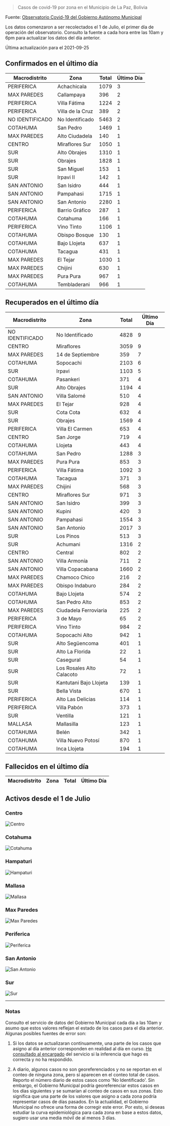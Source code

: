 > Casos de covid-19 por zona en el Municipio de La Paz, Bolivia

Fuente: [Observatorio Covid-19 del Gobierno Autónomo Municipal](http://observatoriocovid19.lapaz.bo/observatorio/index.php/datos-abiertos-covid)

Los datos comenzaron a ser recolectados el 1 de Julio, el primer día de operación del observatorio. Consulto la fuente a cada hora entre las 10am y 6pm para actualizar los datos del día anterior.

Última actualización para el 2021-09-25

## Confirmados en el último día

| Macrodistrito   | Zona             |   Total |   Último Día |
|-----------------|------------------|---------|--------------|
| PERIFERICA      | Achachicala      |    1079 |            3 |
| MAX PAREDES     | Callampaya       |     396 |            2 |
| PERIFERICA      | Villa Fátima     |    1224 |            2 |
| PERIFERICA      | Villa de la Cruz |     389 |            2 |
| NO IDENTIFICADO | No Identificado  |    5463 |            2 |
| COTAHUMA        | San Pedro        |    1469 |            1 |
| MAX PAREDES     | Alto Ciudadela   |     140 |            1 |
| CENTRO          | Miraflores Sur   |    1050 |            1 |
| SUR             | Alto Obrajes     |    1310 |            1 |
| SUR             | Obrajes          |    1828 |            1 |
| SUR             | San Miguel       |     153 |            1 |
| SUR             | Irpavi II        |     142 |            1 |
| SAN ANTONIO     | San Isidro       |     444 |            1 |
| SAN ANTONIO     | Pampahasi        |    1715 |            1 |
| SAN ANTONIO     | San Antonio      |    2280 |            1 |
| PERIFERICA      | Barrio Gráfico   |     287 |            1 |
| COTAHUMA        | Cotahuma         |     166 |            1 |
| PERIFERICA      | Vino Tinto       |    1106 |            1 |
| COTAHUMA        | Obispo Bosque    |     130 |            1 |
| COTAHUMA        | Bajo Llojeta     |     637 |            1 |
| COTAHUMA        | Tacagua          |     431 |            1 |
| MAX PAREDES     | El Tejar         |    1030 |            1 |
| MAX PAREDES     | Chijini          |     630 |            1 |
| MAX PAREDES     | Pura Pura        |     967 |            1 |
| COTAHUMA        | Tembladerani     |     966 |            1 |

## Recuperados en el último día

| Macrodistrito   | Zona                      |   Total |   Último Día |
|-----------------|---------------------------|---------|--------------|
| NO IDENTIFICADO | No Identificado           |    4828 |            9 |
| CENTRO          | Miraflores                |    3059 |            9 |
| MAX PAREDES     | 14 de Septiembre          |     359 |            7 |
| COTAHUMA        | Sopocachi                 |    2103 |            6 |
| SUR             | Irpavi                    |    1103 |            5 |
| COTAHUMA        | Pasankeri                 |     371 |            4 |
| SUR             | Alto Obrajes              |    1194 |            4 |
| SAN ANTONIO     | Villa Salomé              |     510 |            4 |
| MAX PAREDES     | El Tejar                  |     928 |            4 |
| SUR             | Cota Cota                 |     632 |            4 |
| SUR             | Obrajes                   |    1569 |            4 |
| PERIFERICA      | Villa El Carmen           |     653 |            4 |
| CENTRO          | San Jorge                 |     719 |            4 |
| COTAHUMA        | Llojeta                   |     443 |            4 |
| COTAHUMA        | San Pedro                 |    1288 |            3 |
| MAX PAREDES     | Pura Pura                 |     853 |            3 |
| PERIFERICA      | Villa Fátima              |    1092 |            3 |
| COTAHUMA        | Tacagua                   |     371 |            3 |
| MAX PAREDES     | Chijini                   |     568 |            3 |
| CENTRO          | Miraflores Sur            |     971 |            3 |
| SAN ANTONIO     | San Isidro                |     399 |            3 |
| SAN ANTONIO     | Kupini                    |     420 |            3 |
| SAN ANTONIO     | Pampahasi                 |    1554 |            3 |
| SAN ANTONIO     | San Antonio               |    2017 |            3 |
| SUR             | Los Pinos                 |     513 |            3 |
| SUR             | Achumani                  |    1316 |            2 |
| CENTRO          | Central                   |     802 |            2 |
| SAN ANTONIO     | Villa Armonía             |     711 |            2 |
| SAN ANTONIO     | Villa Copacabana          |    1660 |            2 |
| MAX PAREDES     | Chamoco Chico             |     216 |            2 |
| MAX PAREDES     | Obispo Indaburo           |     284 |            2 |
| COTAHUMA        | Bajo Llojeta              |     574 |            2 |
| COTAHUMA        | San Pedro Alto            |     853 |            2 |
| MAX PAREDES     | Ciudadela Ferroviaria     |     225 |            2 |
| PERIFERICA      | 3 de Mayo                 |      65 |            2 |
| PERIFERICA      | Vino Tinto                |     984 |            2 |
| COTAHUMA        | Sopocachi Alto            |     942 |            1 |
| SUR             | Alto Següencoma           |     401 |            1 |
| SUR             | Alto La Florida           |      22 |            1 |
| SUR             | Casegural                 |      54 |            1 |
| SUR             | Los Rosales Alto Calacoto |      72 |            1 |
| SUR             | Kantutani Bajo Llojeta    |     139 |            1 |
| SUR             | Bella Vista               |     670 |            1 |
| PERIFERICA      | Alto Las Delicias         |     114 |            1 |
| PERIFERICA      | Villa Pabón               |     373 |            1 |
| SUR             | Ventilla                  |     121 |            1 |
| MALLASA         | Mallasilla                |     123 |            1 |
| COTAHUMA        | Belén                     |     342 |            1 |
| COTAHUMA        | Villa Nuevo Potosí        |     870 |            1 |
| COTAHUMA        | Inca Llojeta              |     194 |            1 |

## Fallecidos en el último día

| Macrodistrito   | Zona   | Total   | Último Día   |
|-----------------|--------|---------|--------------|

## Activos desde el 1 de Julio

### Centro

![Centro](plots/activos_centro.png)

### Cotahuma

![Cotahuma](plots/activos_cotahuma.png)

### Hampaturi

![Hampaturi](plots/activos_hampaturi.png)

### Mallasa

![Mallasa](plots/activos_mallasa.png)

### Max Paredes

![Max Paredes](plots/activos_max_paredes.png)

### Periferica

![Periferica](plots/activos_periferica.png)

### San Antonio

![San Antonio](plots/activos_san_antonio.png)

### Sur

![Sur](plots/activos_sur.png)

---

### Notas

Consulto el servicio de datos del Gobierno Municipal cada día a las 10am y asumo que estos valores reflejan el estado de los casos para el día anterior. Algunas posibles fuentes de error son:

1. Si los datos se actualizaran contínuamente, una parte de los casos que asigno al día anterior corresponden en realidad al día en curso. [He consultado al encargado](https://twitter.com/mauforonda/status/1278727234765959168) del servicio si la inferencia que hago es correcta y no ha respondido.

2. A diario, algunos casos no son georeferenciados y no se reportan en el conteo de ninguna zona, pero sí aparecen en el conteo total de casos. Reporto el número diario de estos casos como 'No Identificado'.  Sin embargo, el Gobierno Municipal podría georeferenciar estos casos en los días siguientes y se sumarían al conteo de casos en sus zonas. Esto significa que una parte de los valores que asigno a cada zona podría representar casos de días pasados. En la actualidad, el Gobierno Municipal no ofrece una forma de corregir este error. Por esto, si deseas estudiar la curva epidemiológica para cada zona en base a estos datos, sugiero usar una media móvil de al menos 3 días.